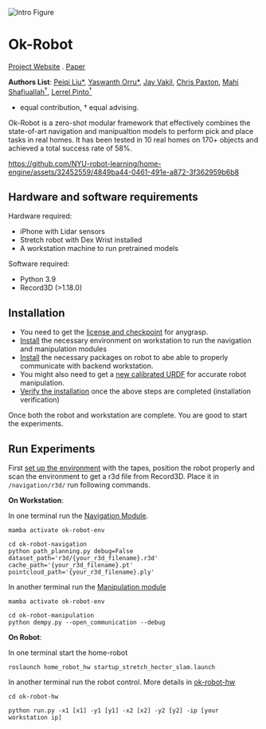 
![Intro Figure](https://drive.google.com/uc?export=view&id=1IAyAMZS__gcZmsZevQyeETLU369a0n9X)
# Ok-Robot

[<u>Project Website</u>](https://ok-robot.github.io/) . [<u>Paper</u>](https://arxiv.org/abs/2401.12202)

**Authors List**: [<u>Peiqi Liu</u>*](https://leo20021210.github.io/), [<u>Yaswanth Orru</u>*](https://www.linkedin.com/in/yaswanth-orru/), [<u>Jay Vakil</u>](https://www.linkedin.com/in/jdvakil/), [<u>Chris Paxton</u>](https://cpaxton.github.io/), [<u>Mahi Shafiuallah</u><sup>†</sup>](https://mahis.life/), [<u>Lerrel Pinto</u><sup>†</sup>](https://www.lerrelpinto.com/)    
* equal contribution, † equal advising.

Ok-Robot is a zero-shot modular framework that effectively combines the state-of-art navigation and manipualtion models to perform pick and place tasks in real homes. It has been tested in 10 real homes on 170+ objects and achieved a total success rate of 58%. 

https://github.com/NYU-robot-learning/home-engine/assets/32452559/4849ba44-0461-491e-a872-3f362959b6b8

## Hardware and software requirements
Hardware required:
* iPhone with Lidar sensors
* Stretch robot with Dex Wrist installed
* A workstation machine to run pretrained models 
  
Software required:
* Python 3.9
* Record3D (>1.18.0)

## Installation
* You need to get the [license and checkpoint](./ok-robot-manipulation/anygrasp_license_registration/README.md) for anygrasp.
* [Install](./docs/workspace-installation.md) the necessary environment on workstation to run the navigation and manipulation modules
* [Install](./docs/robot-installation.md) the necessary packages on robot to abe able to properly communicate with backend workstation.
* You might also need to get a [new calibrated URDF](./docs/robot-calibration.md) for accurate robot manipulation.
* [Verify the installation](./docs/installation-verification.md) once the above steps are completed (installation verification)

Once both the robot and workstation are complete. You are good to start the experiments.

## Run Experiments

First [set up the environment](./docs/environment-setup.md) with the tapes, position the robot properly and scan the environment to get a r3d file from Record3D. Place it in `/navigation/r3d/` run following commands.


**On Workstation**:

In one terminal run the [Navigation Module](./ok-robot-navigation/).
```
mamba activate ok-robot-env

cd ok-robot-navigation
python path_planning.py debug=False dataset_path='r3d/{your_r3d_filename}.r3d' cache_path='{your_r3d_filename}.pt' pointcloud_path='{your_r3d_filename}.ply'
```

In another terminal run the [Manipulation module](./ok-robot-manipulation/README.md)
```
mamba activate ok-robot-env

cd ok-robot-manipulation
python dempy.py --open_communication --debug
```

**On Robot**:

In one terminal start the home-robot
```
roslaunch home_robot_hw startup_stretch_hector_slam.launch
```

In another terminal run the robot control. More details in [ok-robot-hw](./ok-robot-hw/README.md)
```
cd ok-robot-hw

python run.py -x1 [x1] -y1 [y1] -x2 [x2] -y2 [y2] -ip [your workstation ip]

```
